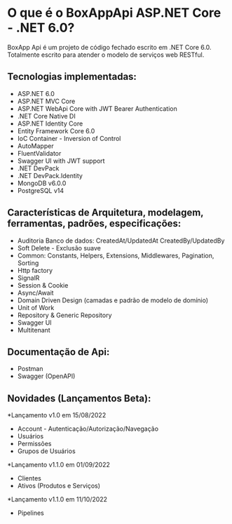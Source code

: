 # O que é o BoxAppApi ASP.NET Core - .NET 6.0?

BoxApp Api é um projeto de código fechado escrito em .NET Core 6.0.
Totalmente escrito para atender o modelo de serviços web RESTful.

## Tecnologias implementadas:

* ASP.NET 6.0
* ASP.NET MVC Core
* ASP.NET WebApi Core with JWT Bearer Authentication
* .NET Core Native DI
* ASP.NET Identity Core
* Entity Framework Core 6.0
* IoC Container - Inversion of Control
* AutoMapper
* FluentValidator
* Swagger UI with JWT support
* .NET DevPack
* .NET DevPack.Identity
* MongoDB v6.0.0
* PostgreSQL v14

## Características de Arquitetura, modelagem, ferramentas, padrões, especificações:

* Auditoria Banco de dados: CreatedAt/UpdatedAt CreatedBy/UpdatedBy
* Soft Delete - Exclusão suave
* Common: Constants, Helpers, Extensions, Middlewares, Pagination, Sorting
* Http factory
* SignalR
* Session & Cookie
* Async/Await
* Domain Driven Design (camadas e padrão de modelo de domínio)
* Unit of Work
* Repository & Generic Repository
* Swagger UI
* Multitenant

## Documentação de Api:

* Postman
* Swagger (OpenAPI)

## Novidades (Lançamentos Beta):

*Lançamento v1.0 em 15/08/2022
  * Account - Autenticação/Autorização/Navegação
  * Usuários
  * Permissões
  * Grupos de Usuários
 
*Lançamento v1.1.0 em 01/09/2022
  * Clientes
  * Ativos (Produtos e Serviços)
  
*Lançamento v1.1.0 em 11/10/2022
* Pipelines
